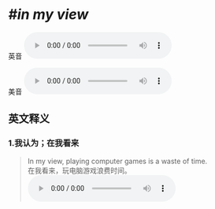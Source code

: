 # ***\#in my view*** 
英音
<audio src="./media/in my view1.aac" controls="controls"></audio>

美音
<audio src="./media/in my view2.aac" controls="controls"></audio>



  

英文释义
---
### 1.**我认为；在我看来**  

 > In my view, playing computer games is a waste of time.  
 > 在我看来，玩电脑游戏浪费时间。    
<audio src="./media/14-view.aac" controls="controls"></audio>


